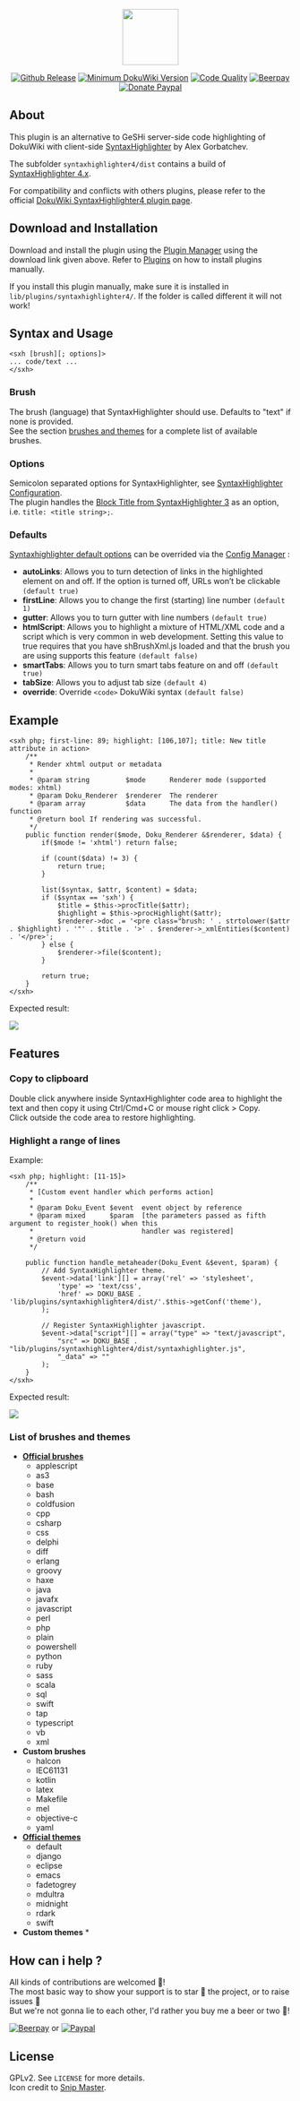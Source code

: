 <p align="center"><a href="https://github.com/crazy-max/dokuwiki-plugin-syntaxhighlighter4" target="_blank"><img width="100" src="https://raw.githubusercontent.com/crazy-max/dokuwiki-plugin-syntaxhighlighter4/master/resources/logo-128.png"></a></p>

<p align="center">
  <a href="https://github.com/crazy-max/dokuwiki-plugin-syntaxhighlighter4/releases"><img src="https://img.shields.io/github/release/crazy-max/dokuwiki-plugin-syntaxhighlighter4.svg?style=flat-square" alt="Github Release"></a>
  <a href="https://www.dokuwiki.org/releasenames"><img src="https://img.shields.io/badge/dokuwiki-%3E%3D%20Elenor%20of%20Tsort-yellow.svg?style=flat-square" alt="Minimum DokuWiki Version"></a>
  <a href="https://www.codacy.com/app/crazy-max/dokuwiki-plugin-syntaxhighlighter4"><img src="https://img.shields.io/codacy/grade/440e4b5de2ee4d37978a8e9e19f4b76f.svg?style=flat-square" alt="Code Quality"></a>
  <a href="https://beerpay.io/crazy-max/dokuwiki-plugin-syntaxhighlighter4"><img src="https://img.shields.io/beerpay/crazy-max/dokuwiki-plugin-syntaxhighlighter4.svg?style=flat-square" alt="Beerpay"></a>
  <a href="https://www.paypal.com/cgi-bin/webscr?cmd=_s-xclick&hosted_button_id=NMMSKWE5DPNFU"><img src="https://img.shields.io/badge/donate-paypal-7057ff.svg?style=flat-square" alt="Donate Paypal"></a>
</p>

## About

This plugin is an alternative to GeSHi server-side code highlighting of DokuWiki with client-side [SyntaxHighlighter](https://github.com/syntaxhighlighter/syntaxhighlighter) by Alex Gorbatchev.<br />

The subfolder `syntaxhighlighter4/dist` contains a build of [SyntaxHighlighter 4.x](https://github.com/syntaxhighlighter/syntaxhighlighter).<br />

For compatibility and conflicts with others plugins, please refer to the official [DokuWiki SyntaxHighlighter4 plugin page](http://www.dokuwiki.org/plugin:syntaxhighlighter4).

## Download and Installation

Download and install the plugin using the [Plugin Manager](https://www.dokuwiki.org/plugin:plugin) using the download link given above. Refer to [Plugins](https://www.dokuwiki.org/plugins) on how to install plugins manually.<br />

If you install this plugin manually, make sure it is installed in `lib/plugins/syntaxhighlighter4/`. If the folder is called different it will not work!

## Syntax and Usage

```
<sxh [brush][; options]>
... code/text ...
</sxh>
```

### Brush

The brush (language) that SyntaxHighlighter should use. Defaults to "text" if none is provided.<br />
See the section [brushes and themes](#list-of-brushes-and-themes) for a complete list of available brushes.

### Options

Semicolon separated options for SyntaxHighlighter, see [SyntaxHighlighter Configuration](https://github.com/syntaxhighlighter/syntaxhighlighter/wiki/Configuration#per-element-configuration).<br />
The plugin handles the [Block Title from SyntaxHighlighter 3](http://alexgorbatchev.com/SyntaxHighlighter/whatsnew.html#blocktitle) as an option, i.e. `title: <title string>;`.

### Defaults

[Syntaxhighlighter default options](https://github.com/syntaxhighlighter/syntaxhighlighter/wiki/Configuration#options) can be overrided via the [Config Manager](https://www.dokuwiki.org/plugin:config) :
* **autoLinks**: Allows you to turn detection of links in the highlighted element on and off. If the option is turned off, URLs won’t be clickable `(default true)`
* **firstLine**: Allows you to change the first (starting) line number `(default 1)`
* **gutter**: Allows you to turn gutter with line numbers `(default true)`
* **htmlScript**: Allows you to highlight a mixture of HTML/XML code and a script which is very common in web development. Setting this value to true requires that you have shBrushXml.js loaded and that the brush you are using supports this feature `(default false)`
* **smartTabs**: Allows you to turn smart tabs feature on and off `(default true)`
* **tabSize**: Allows you to adjust tab size `(default 4)`
* **override**: Override `<code>` DokuWiki syntax `(default false)`

## Example

```
<sxh php; first-line: 89; highlight: [106,107]; title: New title attribute in action>
    /**
     * Render xhtml output or metadata
     *
     * @param string         $mode      Renderer mode (supported modes: xhtml)
     * @param Doku_Renderer  $renderer  The renderer
     * @param array          $data      The data from the handler() function
     * @return bool If rendering was successful.
     */
    public function render($mode, Doku_Renderer &$renderer, $data) {
        if($mode != 'xhtml') return false;

        if (count($data) != 3) {
            return true;
        }

        list($syntax, $attr, $content) = $data;
        if ($syntax == 'sxh') {
            $title = $this->procTitle($attr);
            $highlight = $this->procHighlight($attr);
            $renderer->doc .= '<pre class="brush: ' . strtolower($attr . $highlight) . '"' . $title . '>' . $renderer->_xmlEntities($content) . '</pre>';
        } else {
            $renderer->file($content);
        }

        return true;
    }
</sxh>
```

Expected result:

![](resources/example.png)

## Features

### Copy to clipboard

Double click anywhere inside SyntaxHighlighter code area to highlight the text and then copy it using Ctrl/Cmd+C or mouse right click > Copy.<br />
Click outside the code area to restore highlighting.

### Highlight a range of lines

Example:

```
<sxh php; highlight: [11-15]>
    /**
     * [Custom event handler which performs action]
     *
     * @param Doku_Event $event  event object by reference
     * @param mixed      $param  [the parameters passed as fifth argument to register_hook() when this
     *                           handler was registered]
     * @return void
     */

    public function handle_metaheader(Doku_Event &$event, $param) {
        // Add SyntaxHighlighter theme.
        $event->data['link'][] = array('rel' => 'stylesheet',
            'type' => 'text/css',
            'href' => DOKU_BASE . 'lib/plugins/syntaxhighlighter4/dist/'.$this->getConf('theme'),
        );

        // Register SyntaxHighlighter javascript.
        $event->data["script"][] = array("type" => "text/javascript",
            "src" => DOKU_BASE . "lib/plugins/syntaxhighlighter4/dist/syntaxhighlighter.js",
            "_data" => ""
        );
    }
</sxh>
```

Expected result:

![](resources/highlight-range.png)

### List of brushes and themes

* **[Official brushes](https://github.com/syntaxhighlighter/syntaxhighlighter/wiki/Brushes-and-Themes)**
  * applescript
  * as3
  * base
  * bash
  * coldfusion
  * cpp
  * csharp
  * css
  * delphi
  * diff
  * erlang
  * groovy
  * haxe
  * java
  * javafx
  * javascript
  * perl
  * php
  * plain
  * powershell
  * python
  * ruby
  * sass
  * scala
  * sql
  * swift
  * tap
  * typescript
  * vb
  * xml
* **Custom brushes**
  * halcon
  * IEC61131
  * kotlin
  * latex
  * Makefile
  * mel
  * objective-c
  * yaml
* **[Official themes](https://github.com/syntaxhighlighter/syntaxhighlighter/wiki/Brushes-and-Themes)**
  * default
  * django
  * eclipse
  * emacs
  * fadetogrey
  * mdultra
  * midnight
  * rdark
  * swift
* **Custom themes**
  *

## How can i help ?

All kinds of contributions are welcomed :raised_hands:!<br />
The most basic way to show your support is to star :star2: the project, or to raise issues :speech_balloon:<br />
But we're not gonna lie to each other, I'd rather you buy me a beer or two :beers:!

[![Beerpay](https://beerpay.io/crazy-max/dokuwiki-plugin-syntaxhighlighter4/badge.svg?style=beer-square)](https://beerpay.io/crazy-max/dokuwiki-plugin-syntaxhighlighter4)
or [![Paypal](resources/paypal.svg)](https://www.paypal.com/cgi-bin/webscr?cmd=_s-xclick&hosted_button_id=NMMSKWE5DPNFU)

## License

GPLv2. See `LICENSE` for more details.<br />
Icon credit to [Snip Master](http://www.snipicons.com/).
